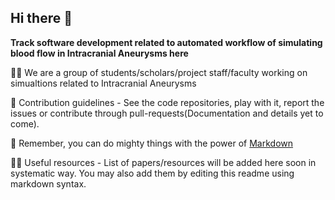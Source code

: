 ## Hi there 👋



**Track software development related to automated workflow of simulating blood flow in Intracranial Aneurysms here**

🙋‍♀️ We are a group of students/scholars/project staff/faculty working on simualtions related to Intracranial Aneurysms

🌈 Contribution guidelines - See the code repositories, play with it, report the issues or contribute through pull-requests(Documentation and details yet to come).

🧙 Remember, you can do mighty things with the power of [Markdown](https://docs.github.com/github/writing-on-github/getting-started-with-writing-and-formatting-on-github/basic-writing-and-formatting-syntax)

👩‍💻 Useful resources - List of papers/resources will be added here soon in systematic way. You may also add them by editing this readme using markdown syntax.
